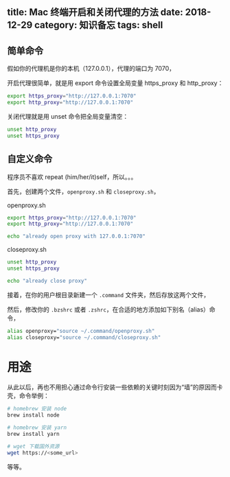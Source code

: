 title: Mac 终端开启和关闭代理的方法
date: 2018-12-29
category: 知识备忘
tags: shell
---

## 简单命令

假如你的代理机是你的本机（127.0.0.1），代理的端口为 7070，

开启代理很简单，就是用 export 命令设置全局变量 https_proxy 和 http_proxy：

``` bash
export https_proxy="http://127.0.0.1:7070"
export http_proxy="http://127.0.0.1:7070"
```

关闭代理就是用 unset 命令把全局变量清空：

``` bash
unset http_proxy
unset https_proxy
```

## 自定义命令

程序员不喜欢 repeat (him/her/it)self，所以。。。

首先，创建两个文件，`openproxy.sh` 和 `closeproxy.sh`，

openproxy.sh

``` bash
export https_proxy="http://127.0.0.1:7070"
export http_proxy="http://127.0.0.1:7070"

echo "already open proxy with 127.0.0.1:7070"
```

closeproxy.sh

``` bash
unset http_proxy
unset https_proxy

echo "already close proxy"
```

接着，在你的用户根目录新建一个 `.command` 文件夹，然后存放这两个文件，

然后，修改你的 `.bzshrc` 或者 `.zshrc`，在合适的地方添加如下别名（alias）命令，

``` bash
alias openproxy="source ~/.command/openproxy.sh"
alias closeproxy="source ~/.command/closeproxy.sh"
```

# 用途

从此以后，再也不用担心通过命令行安装一些依赖的关键时刻因为“墙”的原因而卡壳，命令举例：

``` bash
# homebrew 安装 node
brew install node

# homebrew 安装 yarn
brew install yarn

# wget 下载国外资源
wget https://<some_url>
```

等等。

